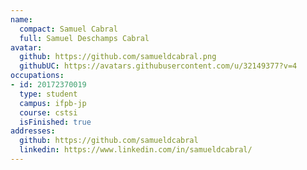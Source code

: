 ```yaml
---
name:
  compact: Samuel Cabral
  full: Samuel Deschamps Cabral
avatar:
  github: https://github.com/samueldcabral.png
  githubUC: https://avatars.githubusercontent.com/u/32149377?v=4
occupations:
- id: 20172370019
  type: student
  campus: ifpb-jp
  course: cstsi
  isFinished: true
addresses:
  github: https://github.com/samueldcabral
  linkedin: https://www.linkedin.com/in/samueldcabral/
---
```

